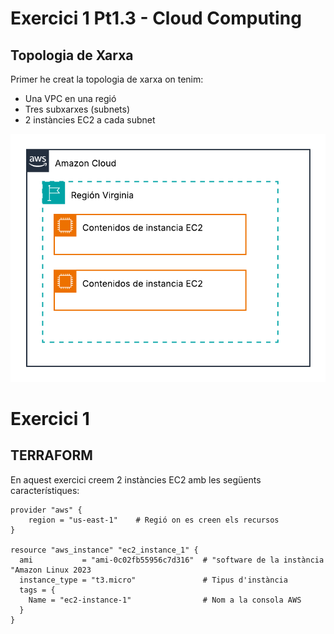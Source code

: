 # Exercici 1 Pt1.3 - Cloud Computing

## Topologia de Xarxa
Primer he creat la topologia de xarxa on tenim:
- Una VPC en una regió
- Tres subxarxes (subnets)
- 2 instàncies EC2 a cada subnet

![Topologia de la xarxa](../assets/Images/Topologia-1.png)

# Exercici 1

## TERRAFORM


En aquest exercici creem 2 instàncies EC2 amb les següents característiques:

```hcl
provider "aws" {
    region = "us-east-1"    # Regió on es creen els recursos
}

resource "aws_instance" "ec2_instance_1" {
  ami           = "ami-0c02fb55956c7d316"  # "software de la instància "Amazon Linux 2023
  instance_type = "t3.micro"               # Tipus d'instància
  tags = {
    Name = "ec2-instance-1"                # Nom a la consola AWS
  }
}






